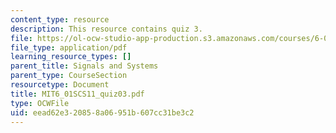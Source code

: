 ```yaml
---
content_type: resource
description: This resource contains quiz 3.
file: https://ol-ocw-studio-app-production.s3.amazonaws.com/courses/6-01sc-introduction-to-electrical-engineering-and-computer-science-i-spring-2011/eead62e320858a06951b607cc31be3c2_MIT6_01SCS11_quiz03.pdf
file_type: application/pdf
learning_resource_types: []
parent_title: Signals and Systems
parent_type: CourseSection
resourcetype: Document
title: MIT6_01SCS11_quiz03.pdf
type: OCWFile
uid: eead62e3-2085-8a06-951b-607cc31be3c2
---
```


